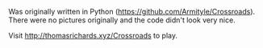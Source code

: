 Was originally written in Python (https://github.com/Armityle/Crossroads).
There were no pictures originally and the code didn't look very nice.

Visit http://thomasrichards.xyz/Crossroads to play.